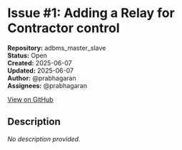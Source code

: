 # Issue #1: Adding a Relay for Contractor control

**Repository:** adbms_master_slave  
**Status:** Open  
**Created:** 2025-06-07  
**Updated:** 2025-06-07  
**Author:** @prabhagaran  
**Assignees:** @prabhagaran  

[View on GitHub](https://github.com/Simtestlab/adbms_master_slave/issues/1)

## Description

*No description provided.*